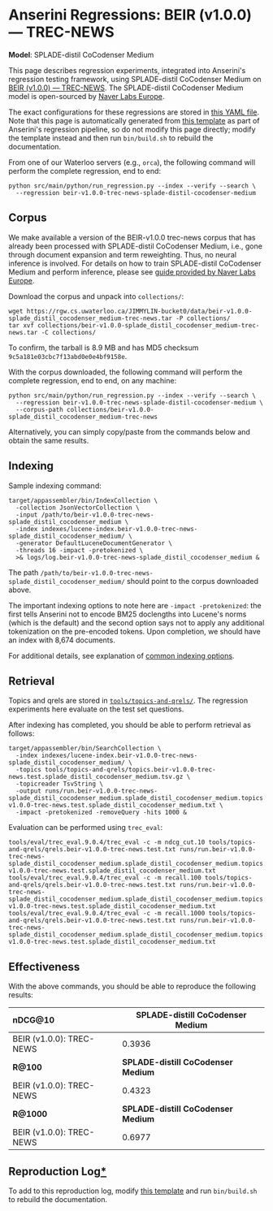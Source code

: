 # Anserini Regressions: BEIR (v1.0.0) &mdash; TREC-NEWS

**Model**: SPLADE-distil CoCodenser Medium

This page describes regression experiments, integrated into Anserini's regression testing framework, using SPLADE-distil CoCodenser Medium on [BEIR (v1.0.0) &mdash; TREC-NEWS](http://beir.ai/).
The SPLADE-distil CoCodenser Medium model is open-sourced by [Naver Labs Europe](https://europe.naverlabs.com/research/machine-learning-and-optimization/splade-models).

The exact configurations for these regressions are stored in [this YAML file](../src/main/resources/regression/beir-v1.0.0-trec-news-splade-distil-cocodenser-medium.yaml).
Note that this page is automatically generated from [this template](../src/main/resources/docgen/templates/beir-v1.0.0-trec-news-splade-distil-cocodenser-medium.template) as part of Anserini's regression pipeline, so do not modify this page directly; modify the template instead and then run `bin/build.sh` to rebuild the documentation.

From one of our Waterloo servers (e.g., `orca`), the following command will perform the complete regression, end to end:

```
python src/main/python/run_regression.py --index --verify --search \
  --regression beir-v1.0.0-trec-news-splade-distil-cocodenser-medium
```

## Corpus

We make available a version of the BEIR-v1.0.0 trec-news corpus that has already been processed with SPLADE-distil CoCodenser Medium, i.e., gone through document expansion and term reweighting.
Thus, no neural inference is involved.
For details on how to train SPLADE-distil CoCodenser Medium and perform inference, please see [guide provided by Naver Labs Europe](https://github.com/naver/splade/tree/main/anserini_evaluation).

Download the corpus and unpack into `collections/`:

```
wget https://rgw.cs.uwaterloo.ca/JIMMYLIN-bucket0/data/beir-v1.0.0-splade_distil_cocodenser_medium-trec-news.tar -P collections/
tar xvf collections/beir-v1.0.0-splade_distil_cocodenser_medium-trec-news.tar -C collections/
```

To confirm, the tarball is 8.9 MB and has MD5 checksum `9c5a181e03cbc7f13abd0e0e4bf9158e`.

With the corpus downloaded, the following command will perform the complete regression, end to end, on any machine:

```
python src/main/python/run_regression.py --index --verify --search \
  --regression beir-v1.0.0-trec-news-splade-distil-cocodenser-medium \
  --corpus-path collections/beir-v1.0.0-splade_distil_cocodenser_medium-trec-news
```

Alternatively, you can simply copy/paste from the commands below and obtain the same results.

## Indexing

Sample indexing command:

```
target/appassembler/bin/IndexCollection \
  -collection JsonVectorCollection \
  -input /path/to/beir-v1.0.0-trec-news-splade_distil_cocodenser_medium \
  -index indexes/lucene-index.beir-v1.0.0-trec-news-splade_distil_cocodenser_medium/ \
  -generator DefaultLuceneDocumentGenerator \
  -threads 16 -impact -pretokenized \
  >& logs/log.beir-v1.0.0-trec-news-splade_distil_cocodenser_medium &
```

The path `/path/to/beir-v1.0.0-trec-news-splade_distil_cocodenser_medium/` should point to the corpus downloaded above.

The important indexing options to note here are `-impact -pretokenized`: the first tells Anserini not to encode BM25 doclengths into Lucene's norms (which is the default) and the second option says not to apply any additional tokenization on the pre-encoded tokens.
Upon completion, we should have an index with 8,674 documents.

For additional details, see explanation of [common indexing options](common-indexing-options.md).

## Retrieval

Topics and qrels are stored in [`tools/topics-and-qrels/`](../tools/topics-and-qrels/).
The regression experiments here evaluate on the test set questions.

After indexing has completed, you should be able to perform retrieval as follows:

```
target/appassembler/bin/SearchCollection \
  -index indexes/lucene-index.beir-v1.0.0-trec-news-splade_distil_cocodenser_medium/ \
  -topics tools/topics-and-qrels/topics.beir-v1.0.0-trec-news.test.splade_distil_cocodenser_medium.tsv.gz \
  -topicreader TsvString \
  -output runs/run.beir-v1.0.0-trec-news-splade_distil_cocodenser_medium.splade_distil_cocodenser_medium.topics.beir-v1.0.0-trec-news.test.splade_distil_cocodenser_medium.txt \
  -impact -pretokenized -removeQuery -hits 1000 &
```

Evaluation can be performed using `trec_eval`:

```
tools/eval/trec_eval.9.0.4/trec_eval -c -m ndcg_cut.10 tools/topics-and-qrels/qrels.beir-v1.0.0-trec-news.test.txt runs/run.beir-v1.0.0-trec-news-splade_distil_cocodenser_medium.splade_distil_cocodenser_medium.topics.beir-v1.0.0-trec-news.test.splade_distil_cocodenser_medium.txt
tools/eval/trec_eval.9.0.4/trec_eval -c -m recall.100 tools/topics-and-qrels/qrels.beir-v1.0.0-trec-news.test.txt runs/run.beir-v1.0.0-trec-news-splade_distil_cocodenser_medium.splade_distil_cocodenser_medium.topics.beir-v1.0.0-trec-news.test.splade_distil_cocodenser_medium.txt
tools/eval/trec_eval.9.0.4/trec_eval -c -m recall.1000 tools/topics-and-qrels/qrels.beir-v1.0.0-trec-news.test.txt runs/run.beir-v1.0.0-trec-news-splade_distil_cocodenser_medium.splade_distil_cocodenser_medium.topics.beir-v1.0.0-trec-news.test.splade_distil_cocodenser_medium.txt
```

## Effectiveness

With the above commands, you should be able to reproduce the following results:

| **nDCG@10**                                                                                                  | **SPLADE-distill CoCodenser Medium**|
|:-------------------------------------------------------------------------------------------------------------|-----------|
| BEIR (v1.0.0): TREC-NEWS                                                                                     | 0.3936    |
| **R@100**                                                                                                    | **SPLADE-distill CoCodenser Medium**|
| BEIR (v1.0.0): TREC-NEWS                                                                                     | 0.4323    |
| **R@1000**                                                                                                   | **SPLADE-distill CoCodenser Medium**|
| BEIR (v1.0.0): TREC-NEWS                                                                                     | 0.6977    |


## Reproduction Log[*](reproducibility.md)

To add to this reproduction log, modify [this template](../src/main/resources/docgen/templates/beir-v1.0.0-trec-news-splade-distil-cocodenser-medium.template) and run `bin/build.sh` to rebuild the documentation.
